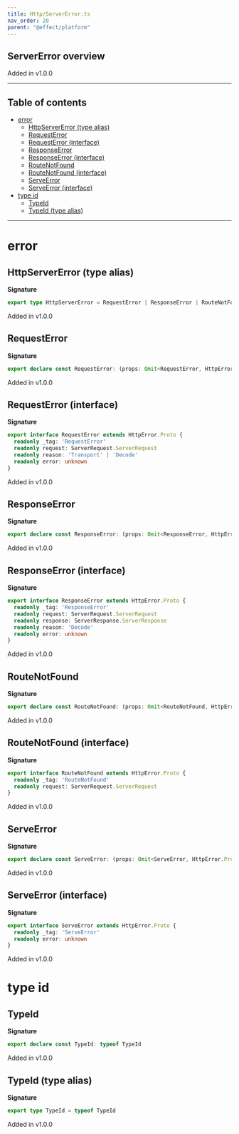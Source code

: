 ```yaml
---
title: Http/ServerError.ts
nav_order: 20
parent: "@effect/platform"
---
```


## ServerError overview

Added in v1.0.0

---

<h2 class="text-delta">Table of contents</h2>

- [error](#error)
  - [HttpServerError (type alias)](#httpservererror-type-alias)
  - [RequestError](#requesterror)
  - [RequestError (interface)](#requesterror-interface)
  - [ResponseError](#responseerror)
  - [ResponseError (interface)](#responseerror-interface)
  - [RouteNotFound](#routenotfound)
  - [RouteNotFound (interface)](#routenotfound-interface)
  - [ServeError](#serveerror)
  - [ServeError (interface)](#serveerror-interface)
- [type id](#type-id)
  - [TypeId](#typeid)
  - [TypeId (type alias)](#typeid-type-alias)

---

# error

## HttpServerError (type alias)

**Signature**

```ts
export type HttpServerError = RequestError | ResponseError | RouteNotFound | ServeError
```

Added in v1.0.0

## RequestError

**Signature**

```ts
export declare const RequestError: (props: Omit<RequestError, HttpError.ProvidedFields>) => RequestError
```

Added in v1.0.0

## RequestError (interface)

**Signature**

```ts
export interface RequestError extends HttpError.Proto {
  readonly _tag: 'RequestError'
  readonly request: ServerRequest.ServerRequest
  readonly reason: 'Transport' | 'Decode'
  readonly error: unknown
}
```

Added in v1.0.0

## ResponseError

**Signature**

```ts
export declare const ResponseError: (props: Omit<ResponseError, HttpError.ProvidedFields>) => ResponseError
```

Added in v1.0.0

## ResponseError (interface)

**Signature**

```ts
export interface ResponseError extends HttpError.Proto {
  readonly _tag: 'ResponseError'
  readonly request: ServerRequest.ServerRequest
  readonly response: ServerResponse.ServerResponse
  readonly reason: 'Decode'
  readonly error: unknown
}
```

Added in v1.0.0

## RouteNotFound

**Signature**

```ts
export declare const RouteNotFound: (props: Omit<RouteNotFound, HttpError.ProvidedFields>) => RouteNotFound
```

Added in v1.0.0

## RouteNotFound (interface)

**Signature**

```ts
export interface RouteNotFound extends HttpError.Proto {
  readonly _tag: 'RouteNotFound'
  readonly request: ServerRequest.ServerRequest
}
```

Added in v1.0.0

## ServeError

**Signature**

```ts
export declare const ServeError: (props: Omit<ServeError, HttpError.ProvidedFields>) => ServeError
```

Added in v1.0.0

## ServeError (interface)

**Signature**

```ts
export interface ServeError extends HttpError.Proto {
  readonly _tag: 'ServeError'
  readonly error: unknown
}
```

Added in v1.0.0

# type id

## TypeId

**Signature**

```ts
export declare const TypeId: typeof TypeId
```

Added in v1.0.0

## TypeId (type alias)

**Signature**

```ts
export type TypeId = typeof TypeId
```

Added in v1.0.0
